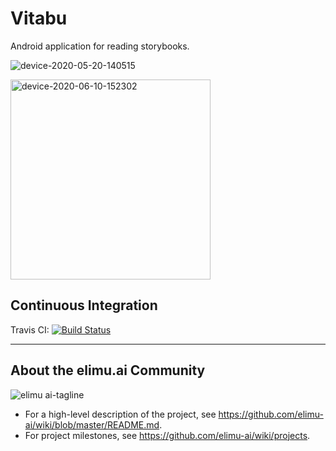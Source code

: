 # Vitabu

Android application for reading storybooks.

![device-2020-05-20-140515](https://user-images.githubusercontent.com/15718174/82410793-1cb21100-9aa3-11ea-9256-fcd5267ac492.png)

<img width="320" alt="device-2020-06-10-152302" src="https://user-images.githubusercontent.com/15718174/84238987-6e900900-ab2e-11ea-82d5-c41a510473dd.png">

## Continuous Integration
Travis CI: [![Build Status](https://travis-ci.com/elimu-ai/vitabu.svg?branch=master)](https://travis-ci.com/elimu-ai/vitabu)

---

## About the elimu.ai Community

![elimu ai-tagline](https://user-images.githubusercontent.com/15718174/54360503-e8e88980-465c-11e9-9792-32b513105cf3.png)

 * For a high-level description of the project, see https://github.com/elimu-ai/wiki/blob/master/README.md.
 * For project milestones, see https://github.com/elimu-ai/wiki/projects.
